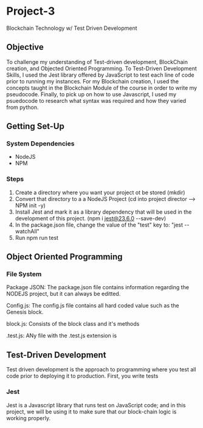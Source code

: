 # Project-3
Blockchain Technology w/ Test Driven Development 

## Objective 
To challenge my understanding of Test-driven development, BlockChain creation, and Objected Oriented Programming. To Test-Driven Development Skills, I used the Jest library offered by JavaScript to test each line of code prior to running my instances. For my Blockchain creation, I used the concepts taught in the Blockchain Module of the course in order to write my pseudocode. Finally, to pick up on how to use Javascript, I used my psuedocode to research what syntax was required and how they varied from python. 

## Getting Set-Up 

### System Dependencies 
* NodeJS 
* NPM 

### Steps
1. Create a directory where you want your project ot be stored (mkdir) 
2. Convert that directory to a a NodeJS Project (cd into project director --> NPM init -y) 
3. Install Jest and mark it as a library dependency that will be used in the development of this project. (npm i jest@23.6.0 --save-dev)
4. In the package.json file, change the value of the "test" key to: "jest --watchAll" 
5. Run npm run test 

## Object Oriented Programming 
### File System 
Package JSON: The package.json file contains information regarding the NODEJS project, but it can always be editted. 

Config.js: The config.js file contains all hard coded value such as the Genesis block. 

block.js: Consists of the block class and it's methods

.test.js: ANy file with the .test.js extension is 

## Test-Driven Development 
Test driven development is the approach to programming where you test all code prior to deploying it to production. First, you write tests

### Jest 
Jest is a Javascript library that runs test on JavaScript code; and in this project, we will be using it to make sure that our block-chain logic is working properly. 


